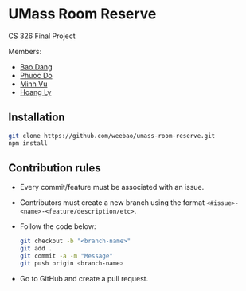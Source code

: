 # UMass Room Reserve

CS 326 Final Project

Members:

- [Bao Dang](https://github.com/weebao)
- [Phuoc Do](https://github.com/patdmp)
- [Minh Vu](https://github.com/Tristesse02)
- [Hoang Ly](https://github.com/Unravel2802)

## Installation

```bash
git clone https://github.com/weebao/umass-room-reserve.git
npm install
```

## Contribution rules

- Every commit/feature must be associated with an issue.
- Contributors must create a new branch using the format `<#issue>-<name>-<feature/description/etc>`.
- Follow the code below:

  ```bash
  git checkout -b "<branch-name>"
  git add .
  git commit -a -m "Message"
  git push origin <branch-name>
  ```
  
- Go to GitHub and create a pull request.
